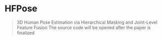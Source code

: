 # HFPose
> 3D Human Pose Estimation via Hierarchical Masking and Joint-Level Feature Fusion
> The source code will be opened after the paper is finalized

